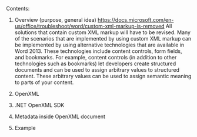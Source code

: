 Contents:
1. Overview (purpose, general idea)
https://docs.microsoft.com/en-us/office/troubleshoot/word/custom-xml-markup-is-removed
All solutions that contain custom XML markup will have to be revised. Many of the scenarios that are implemented by using custom XML markup can be implemented by using alternative technologies that are available in Word 2013. These technologies include content controls, form fields, and bookmarks. For example, content controls (in addition to other technologies such as bookmarks) let developers create structured documents and can be used to assign arbitrary values to structured content. These arbitrary values can be used to assign semantic meaning to parts of your content.

2. OpenXML
3. .NET OpenXML SDK
4. Metadata inside OpenXML document
5. Example
